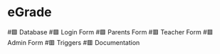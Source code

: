 # eGrade

#🟩 Database
#🟩 Login Form
#🟩 Parents Form
#🟥 Teacher Form
#🟥 Admin Form
#🟥 Triggers
#🟥 Documentation
